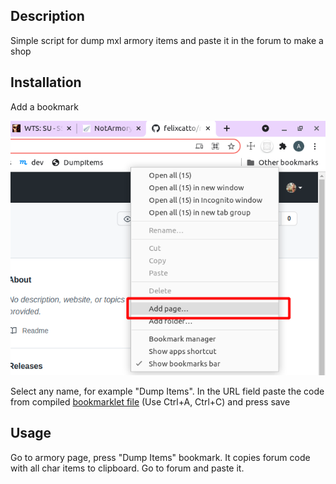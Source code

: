 ## Description

Simple script for dump mxl armory items and paste it in the forum to make a shop

## Installation

Add a bookmark

![alt text](https://github.com/felixcatto/mxlArmoryDump/blob/main/img/2021-10-15_09-47.png?raw=true)

Select any name, for example "Dump Items". In the URL field paste the code from compiled [bookmarklet file](https://raw.githubusercontent.com/felixcatto/mxlArmoryDump/main/compiled/bookmarklet.js) (Use Ctrl+A, Ctrl+C) and press save

## Usage

Go to armory page, press "Dump Items" bookmark. It copies forum code with all char items to clipboard. Go to forum and paste it.
